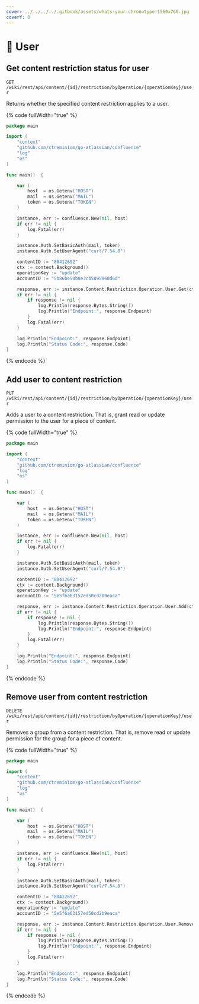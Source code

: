 ```yaml
---
cover: ../../../../.gitbook/assets/whats-your-chronotype-1560x760.jpg
coverY: 0
---
```


# 👤 User

## Get content restriction status for user

`GET /wiki/rest/api/content/{id}/restriction/byOperation/{operationKey}/user`

Returns whether the specified content restriction applies to a user.&#x20;

{% code fullWidth="true" %}
```go
package main

import (
	"context"
	"github.com/ctreminiom/go-atlassian/confluence"
	"log"
	"os"
)

func main()  {

	var (
		host  = os.Getenv("HOST")
		mail  = os.Getenv("MAIL")
		token = os.Getenv("TOKEN")
	)

	instance, err := confluence.New(nil, host)
	if err != nil {
		log.Fatal(err)
	}

	instance.Auth.SetBasicAuth(mail, token)
	instance.Auth.SetUserAgent("curl/7.54.0")

	contentID := "80412692"
	ctx := context.Background()
	operationKey := "update"
	accountID := "5b86be50b8e3cb5895860d6d"

	response, err := instance.Content.Restriction.Operation.User.Get(ctx, contentID, operationKey, accountID)
	if err != nil {
		if response != nil {
			log.Println(response.Bytes.String())
			log.Println("Endpoint:", response.Endpoint)
		}
		log.Fatal(err)
	}

	log.Println("Endpoint:", response.Endpoint)
	log.Println("Status Code:", response.Code)
}
```
{% endcode %}

## Add user to content restriction

`PUT /wiki/rest/api/content/{id}/restriction/byOperation/{operationKey}/user`

Adds a user to a content restriction. That is, grant read or update permission to the user for a piece of content.

{% code fullWidth="true" %}
```go
package main

import (
	"context"
	"github.com/ctreminiom/go-atlassian/confluence"
	"log"
	"os"
)

func main()  {

	var (
		host  = os.Getenv("HOST")
		mail  = os.Getenv("MAIL")
		token = os.Getenv("TOKEN")
	)

	instance, err := confluence.New(nil, host)
	if err != nil {
		log.Fatal(err)
	}

	instance.Auth.SetBasicAuth(mail, token)
	instance.Auth.SetUserAgent("curl/7.54.0")

	contentID := "80412692"
	ctx := context.Background()
	operationKey := "update"
	accountID := "5e5f6a63157ed50cd2b9eaca"

	response, err := instance.Content.Restriction.Operation.User.Add(ctx, contentID, operationKey, accountID)
	if err != nil {
		if response != nil {
			log.Println(response.Bytes.String())
			log.Println("Endpoint:", response.Endpoint)
		}
		log.Fatal(err)
	}

	log.Println("Endpoint:", response.Endpoint)
	log.Println("Status Code:", response.Code)
}
```
{% endcode %}

## Remove user from content restriction

`DELETE /wiki/rest/api/content/{id}/restriction/byOperation/{operationKey}/user`

Removes a group from a content restriction. That is, remove read or update permission for the group for a piece of content.

{% code fullWidth="true" %}
```go
package main

import (
	"context"
	"github.com/ctreminiom/go-atlassian/confluence"
	"log"
	"os"
)

func main()  {

	var (
		host  = os.Getenv("HOST")
		mail  = os.Getenv("MAIL")
		token = os.Getenv("TOKEN")
	)

	instance, err := confluence.New(nil, host)
	if err != nil {
		log.Fatal(err)
	}

	instance.Auth.SetBasicAuth(mail, token)
	instance.Auth.SetUserAgent("curl/7.54.0")

	contentID := "80412692"
	ctx := context.Background()
	operationKey := "update"
	accountID := "5e5f6a63157ed50cd2b9eaca"

	response, err := instance.Content.Restriction.Operation.User.Remove(ctx, contentID, operationKey, accountID)
	if err != nil {
		if response != nil {
			log.Println(response.Bytes.String())
			log.Println("Endpoint:", response.Endpoint)
		}
		log.Fatal(err)
	}

	log.Println("Endpoint:", response.Endpoint)
	log.Println("Status Code:", response.Code)
}
```
{% endcode %}
